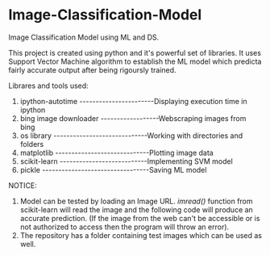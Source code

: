 # Image-Classification-Model
Image Classification Model using ML and DS.

This project is created using python and it's powerful set of libraries. It uses Support Vector Machine algorithm to establish the ML model which predicta fairly accurate output after being rigoursly trained. 


Librares and tools used:
1. ipython-autotime  -----------------------Displaying execution time in ipython
2. bing image downloader  ------------------Webscraping images from bing
3. os library  -----------------------------Working with directories and folders
4. matplotlib  -----------------------------Plotting image data
5. scikit-learn  ---------------------------Implementing SVM model
6. pickle  ---------------------------------Saving ML model

NOTICE:
1. Model can be tested by loading an Image URL. *imread()* function from scikit-learn will read the image and the following code will produce an accurate prediction. (If the image from the web can't be accessible or is not authorized to access then the program will throw an error).
2. The repository has a folder containing test images which can be used as well.
